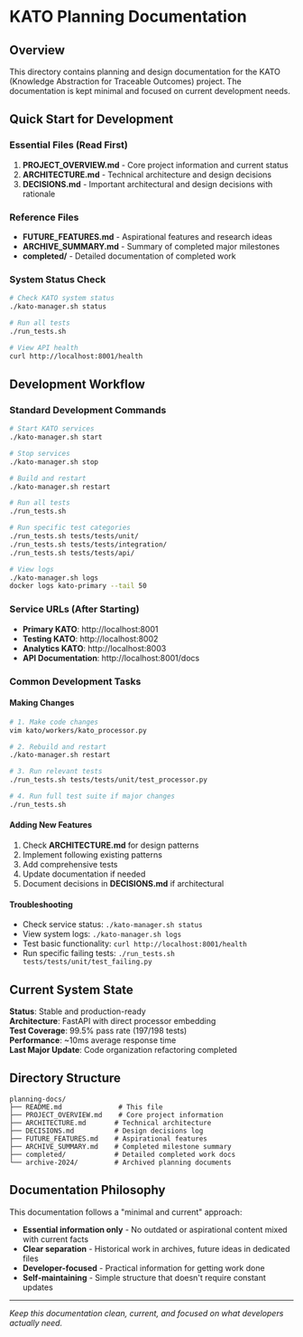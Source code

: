 # KATO Planning Documentation

## Overview
This directory contains planning and design documentation for the KATO (Knowledge Abstraction for Traceable Outcomes) project. The documentation is kept minimal and focused on current development needs.

## Quick Start for Development

### Essential Files (Read First)
1. **PROJECT_OVERVIEW.md** - Core project information and current status
2. **ARCHITECTURE.md** - Technical architecture and design decisions
3. **DECISIONS.md** - Important architectural and design decisions with rationale

### Reference Files
- **FUTURE_FEATURES.md** - Aspirational features and research ideas
- **ARCHIVE_SUMMARY.md** - Summary of completed major milestones
- **completed/** - Detailed documentation of completed work

### System Status Check
```bash
# Check KATO system status
./kato-manager.sh status

# Run all tests
./run_tests.sh

# View API health
curl http://localhost:8001/health
```

## Development Workflow

### Standard Development Commands
```bash
# Start KATO services
./kato-manager.sh start

# Stop services
./kato-manager.sh stop

# Build and restart
./kato-manager.sh restart

# Run all tests
./run_tests.sh

# Run specific test categories
./run_tests.sh tests/tests/unit/
./run_tests.sh tests/tests/integration/
./run_tests.sh tests/tests/api/

# View logs
./kato-manager.sh logs
docker logs kato-primary --tail 50
```

### Service URLs (After Starting)
- **Primary KATO**: http://localhost:8001
- **Testing KATO**: http://localhost:8002  
- **Analytics KATO**: http://localhost:8003
- **API Documentation**: http://localhost:8001/docs

### Common Development Tasks

#### Making Changes
```bash
# 1. Make code changes
vim kato/workers/kato_processor.py

# 2. Rebuild and restart
./kato-manager.sh restart

# 3. Run relevant tests
./run_tests.sh tests/tests/unit/test_processor.py

# 4. Run full test suite if major changes
./run_tests.sh
```

#### Adding New Features
1. Check **ARCHITECTURE.md** for design patterns
2. Implement following existing patterns
3. Add comprehensive tests
4. Update documentation if needed
5. Document decisions in **DECISIONS.md** if architectural

#### Troubleshooting
- Check service status: `./kato-manager.sh status`
- View system logs: `./kato-manager.sh logs`
- Test basic functionality: `curl http://localhost:8001/health`
- Run specific failing tests: `./run_tests.sh tests/tests/unit/test_failing.py`

## Current System State

**Status**: Stable and production-ready  
**Architecture**: FastAPI with direct processor embedding  
**Test Coverage**: 99.5% pass rate (197/198 tests)  
**Performance**: ~10ms average response time  
**Last Major Update**: Code organization refactoring completed  

## Directory Structure
```
planning-docs/
├── README.md              # This file
├── PROJECT_OVERVIEW.md    # Core project information
├── ARCHITECTURE.md       # Technical architecture
├── DECISIONS.md          # Design decisions log
├── FUTURE_FEATURES.md    # Aspirational features
├── ARCHIVE_SUMMARY.md    # Completed milestone summary
├── completed/            # Detailed completed work docs
└── archive-2024/         # Archived planning documents
```

## Documentation Philosophy

This documentation follows a "minimal and current" approach:
- **Essential information only** - No outdated or aspirational content mixed with current facts
- **Clear separation** - Historical work in archives, future ideas in dedicated files
- **Developer-focused** - Practical information for getting work done
- **Self-maintaining** - Simple structure that doesn't require constant updates

---

*Keep this documentation clean, current, and focused on what developers actually need.*